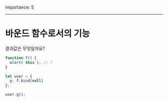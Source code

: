 importance: 5

---

# 바운드 함수로서의 기능

결과값은 무엇일까요?


```js
function f() {
  alert( this ); // ?
}

let user = {
  g: f.bind(null)
};

user.g();
```

